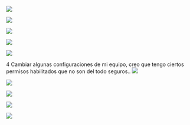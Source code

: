 ![](Pasted%20image%2020250226111524.png)

![](Pasted%20image%2020250226112022.png)

![](Pasted%20image%2020250226112153.png)

![](Pasted%20image%2020250226112333.png)

![](Pasted%20image%2020250226112438.png)

4 Cambiar algunas configuraciones de mi equipo, creo que tengo ciertos
  permisos habilitados que no son del todo seguros..
![](Pasted%20image%2020250226113146.png)

![](Pasted%20image%2020250226113533.png)

![](Pasted%20image%2020250226113601.png)

![](Pasted%20image%2020250226113749.png)

![](Pasted%20image%2020250226114407.png)

